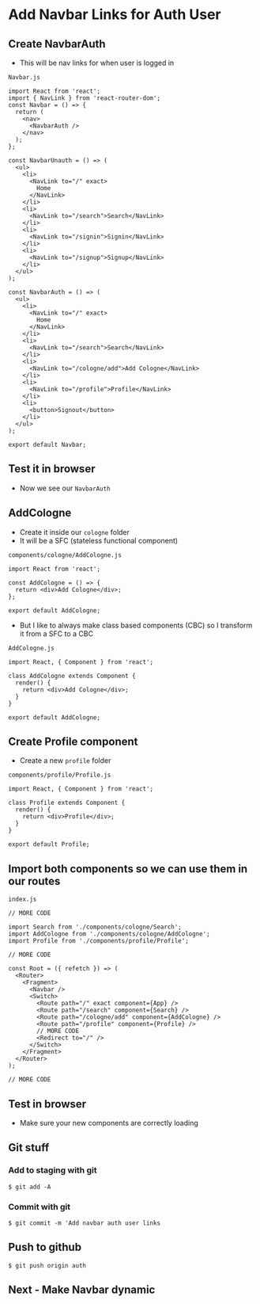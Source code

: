 # Add Navbar Links for Auth User

## Create NavbarAuth
* This will be nav links for when user is logged in

`Navbar.js`

```
import React from 'react';
import { NavLink } from 'react-router-dom';
const Navbar = () => {
  return (
    <nav>
      <NavbarAuth />
    </nav>
  );
};

const NavbarUnauth = () => (
  <ul>
    <li>
      <NavLink to="/" exact>
        Home
      </NavLink>
    </li>
    <li>
      <NavLink to="/search">Search</NavLink>
    </li>
    <li>
      <NavLink to="/signin">Signin</NavLink>
    </li>
    <li>
      <NavLink to="/signup">Signup</NavLink>
    </li>
  </ul>
);

const NavbarAuth = () => (
  <ul>
    <li>
      <NavLink to="/" exact>
        Home
      </NavLink>
    </li>
    <li>
      <NavLink to="/search">Search</NavLink>
    </li>
    <li>
      <NavLink to="/cologne/add">Add Cologne</NavLink>
    </li>
    <li>
      <NavLink to="/profile">Profile</NavLink>
    </li>
    <li>
      <button>Signout</button>
    </li>
  </ul>
);

export default Navbar;
```

## Test it in browser
* Now we see our `NavbarAuth`

## AddCologne
* Create it inside our `cologne` folder
* It will be a SFC (stateless functional component)

`components/cologne/AddCologne.js`

```
import React from 'react';

const AddCologne = () => {
  return <div>Add Cologne</div>;
};

export default AddCologne;
```

* But I like to always make class based components (CBC) so I transform it from a SFC to a CBC

`AddCologne.js`

```
import React, { Component } from 'react';

class AddCologne extends Component {
  render() {
    return <div>Add Cologne</div>;
  }
}

export default AddCologne;
```

## Create Profile component
* Create a new `profile` folder

`components/profile/Profile.js`

```
import React, { Component } from 'react';

class Profile extends Component {
  render() {
    return <div>Profile</div>;
  }
}

export default Profile;
```

## Import both components so we can use them in our routes
`index.js`

```
// MORE CODE

import Search from './components/cologne/Search';
import AddCologne from './components/cologne/AddCologne';
import Profile from './components/profile/Profile';

// MORE CODE

const Root = ({ refetch }) => (
  <Router>
    <Fragment>
      <Navbar />
      <Switch>
        <Route path="/" exact component={App} />
        <Route path="/search" component={Search} />
        <Route path="/cologne/add" component={AddCologne} />
        <Route path="/profile" component={Profile} />
        // MORE CODE
        <Redirect to="/" />
      </Switch>
    </Fragment>
  </Router>
);

// MORE CODE
```

## Test in browser
* Make sure your new components are correctly loading

## Git stuff

### Add to staging with git
`$ git add -A`

### Commit with git
`$ git commit -m 'Add navbar auth user links`

## Push to github
`$ git push origin auth` 

## Next - Make Navbar dynamic 


